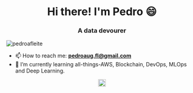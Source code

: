 <h1 align="center">Hi there! I'm Pedro 😄</h1>
<h3 align="center">A data devourer</h3>
<p align="left"> <img src="https://komarev.com/ghpvc/?username=pedroafleite" alt="pedroafleite" /> </p>

- 📫 How to reach me: **pedroaug.fl@gmail.com**
- 🌱 I’m currently learning all-things-AWS, Blockchain, DevOps, MLOps and Deep Learning.
<p align="center">
<a href="http://linkedin.com/in/pafleite" target="blank"><img align="center" src="https://cdn.jsdelivr.net/npm/simple-icons@3.0.1/icons/linkedin.svg" alt="pafleite" height="20" width="20" /></a>
</p>
